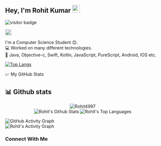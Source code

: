 ## Hey, I'm Rohit Kumar <img src="https://media.giphy.com/media/hvRJCLFzcasrR4ia7z/giphy.gif" width="25px">

![visitor badge](https://visitor-badge.glitch.me/badge?page_id=Rohit4997.visitor-badge)

<a href="https://github.com/Rohit4997"><img alt="followers" title="Follow me on Github" src="https://img.shields.io/github/followers/rohi4997?color=236ad3&labelColor=1155ba&style=for-the-badge&logo=github&label=Follow" height="20px"/></a>  

I'm a Computer Science Student 😊.  
💻 Worked on many different technologies.  
📜 Java, Objective-c, Swift, Kotlin, JavaScript, PureScript, Android, IOS etc.  


 [![Top Langs](https://github-readme-stats.vercel.app/api/top-langs/?username=Rohit4997&theme=merko)](https://github.com/Rohit4997)

📈 My GitHub Stats
## 📊 Github stats

<p align="center"> <img src="https://github-readme-stats.vercel.app/api?username=Rohit4997&show_icons=true&theme=gotham" alt="Rohit4997" />
<!-- <details>  -->
<!--   <summary>💻 GitHub Profile Stats</summary> -->
  <br/>
    <a><img alt="Rohit's Github Stats" src="https://denvercoder1-github-readme-stats.vercel.app/api?username=Rohit4997&show_icons=true&count_private=true&theme=react&hide_border=true&bg_color=1F222E&title_color=F85D7F&icon_color=F8D866" /></a>
  <a><img alt="Rohit's Top Languages" src="https://denvercoder1-github-readme-stats.vercel.app/api/top-langs/?username=Rohit4997&langs_count=8&layout=compact&theme=react&hide_border=true&bg_color=1F222E&title_color=F85D7F&icon_color=F8D866" /></a>
  <br/>
<!--   <b>Note:</b> Top languages is only a metric of the languages my public code consists of and doesn't reflect experience or skill level. -->
<!-- </details> -->

![GitHub Activity Graph](https://activity-graph.herokuapp.com/graph?username=rohi4997)  
<a><img alt="Rohit's Activity Graph" src="https://activity-graph.herokuapp.com/graph?username=Rohit4997&bg_color=1F222E&color=F8D866&line=F85D7F&point=FFFFFF&hide_border=true" /></a>  

### Connect With Me
<a href="https://www.linkedin.com/in/Rohit4997/" target="_blank">
<!---
rohi4997/rohi4997 is a ✨ special ✨ repository because its `README.md` (this file) appears on your GitHub profile.
You can click the Preview link to take a look at your changes.
--->
